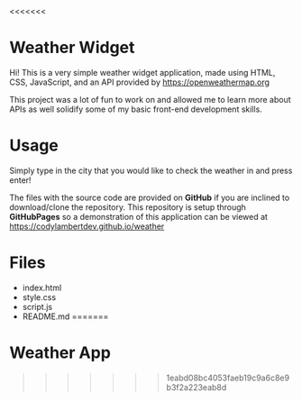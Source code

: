 <<<<<<< 
# Weather Widget
Hi! This is a very simple weather widget application, made using HTML, CSS, JavaScript, and an API provided by https://openweathermap.org

This project was a lot of fun to work on and allowed me to learn more about APIs as well solidify some of my basic front-end development skills.

# Usage
Simply type in the city that you would like to check the weather in and press enter!

The files with the source code are provided on **GitHub** if you are inclined to download/clone the repository.
This repository is setup through **GitHubPages** so a demonstration of this application can be viewed at https://codylambertdev.github.io/weather

# Files

* index.html
* style.css
* script.js
* README.md
=======
# Weather App
>>>>>>> 1eabd08bc4053faeb19c9a6c8e9b3f2a223eab8d
